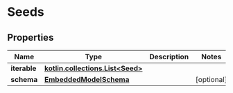 
# Seeds

## Properties
Name | Type | Description | Notes
------------ | ------------- | ------------- | -------------
**iterable** | [**kotlin.collections.List&lt;Seed&gt;**](Seed.md) |  | 
**schema** | [**EmbeddedModelSchema**](EmbeddedModelSchema.md) |  |  [optional]




